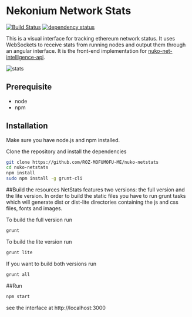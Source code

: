 Nekonium Network Stats
============
[![Build Status][travis-image]][travis-url] [![dependency status][dep-image]][dep-url]

This is a visual interface for tracking ethereum network status. It uses WebSockets to receive stats from running nodes and output them through an angular interface. It is the front-end implementation for [nuko-net-intelligence-api](https://github.com/ROZ-MOFUMOFU-ME/nuko-net-intelligence-api).

![stats](https://user-images.githubusercontent.com/35634920/51804884-67ee5200-22a9-11e9-83fd-c3f84725a2cf.png)

## Prerequisite
* node
* npm

## Installation
Make sure you have node.js and npm installed.

Clone the repository and install the dependencies

```bash
git clone https://github.com/ROZ-MOFUMOFU-ME/nuko-netstats
cd nuko-netstats
npm install
sudo npm install -g grunt-cli
```

##Build the resources
NetStats features two versions: the full version and the lite version. In order to build the static files you have to run grunt tasks which will generate dist or dist-lite directories containing the js and css files, fonts and images.


To build the full version run
```bash
grunt
```

To build the lite version run
```bash
grunt lite
```

If you want to build both versions run
```bash
grunt all
```

##Run

```bash
npm start
```

see the interface at http://localhost:3000

[travis-image]: https://travis-ci.org/ROZ-MOFUMOFU-ME/nuko-netstats.svg
[travis-url]: https://travis-ci.org/ROZ-MOFUMOFU-ME/nuko-netstats
[dep-image]: https://david-dm.org/ROZ-MOFUMOFU-ME/nuko-netstats.svg
[dep-url]: https://david-dm.org/ROZ-MOFUMOFU-ME/nuko-netstats
